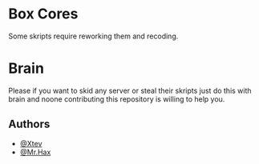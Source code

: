 
# Box Cores

Some skripts require reworking them and recoding.

# Brain

Please if you want to skid any server or steal their skripts just do this with brain and noone contributing this repository is willing to help you.



## Authors

- [@Xtev](https://github.com/xtev)
- [@Mr.Hax](https://github.com/HAX-MC)

